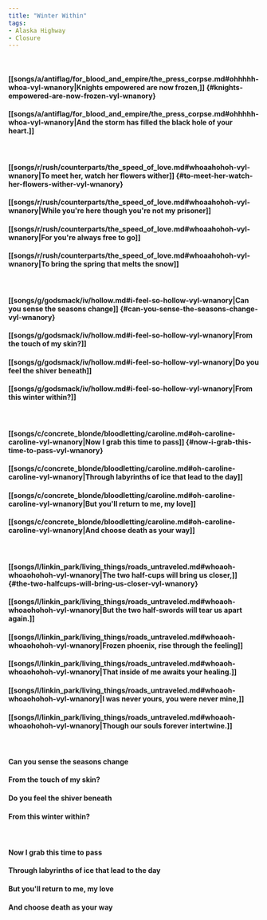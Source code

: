 ```yaml
---
title: "Winter Within"
tags:
- Alaska Highway
- Closure
---
```

&nbsp;
#### [[songs/a/antiflag/for_blood_and_empire/the_press_corpse.md#ohhhhh-whoa-vyl-wnanory|Knights empowered are now frozen,]] {#knights-empowered-are-now-frozen-vyl-wnanory}
#### [[songs/a/antiflag/for_blood_and_empire/the_press_corpse.md#ohhhhh-whoa-vyl-wnanory|And the storm has filled the black hole of your heart.]]
&nbsp;
#### [[songs/r/rush/counterparts/the_speed_of_love.md#whoaahohoh-vyl-wnanory|To meet her, watch her flowers wither]] {#to-meet-her-watch-her-flowers-wither-vyl-wnanory}
#### [[songs/r/rush/counterparts/the_speed_of_love.md#whoaahohoh-vyl-wnanory|While you're here though you're not my prisoner]]
#### [[songs/r/rush/counterparts/the_speed_of_love.md#whoaahohoh-vyl-wnanory|For you're always free to go]]
#### [[songs/r/rush/counterparts/the_speed_of_love.md#whoaahohoh-vyl-wnanory|To bring the spring that melts the snow]]
&nbsp;
#### [[songs/g/godsmack/iv/hollow.md#i-feel-so-hollow-vyl-wnanory|Can you sense the seasons change]] {#can-you-sense-the-seasons-change-vyl-wnanory}
#### [[songs/g/godsmack/iv/hollow.md#i-feel-so-hollow-vyl-wnanory|From the touch of my skin?]]
#### [[songs/g/godsmack/iv/hollow.md#i-feel-so-hollow-vyl-wnanory|Do you feel the shiver beneath]]
#### [[songs/g/godsmack/iv/hollow.md#i-feel-so-hollow-vyl-wnanory|From this winter within?]]
&nbsp;
#### [[songs/c/concrete_blonde/bloodletting/caroline.md#oh-caroline-caroline-vyl-wnanory|Now I grab this time to pass]] {#now-i-grab-this-time-to-pass-vyl-wnanory}
#### [[songs/c/concrete_blonde/bloodletting/caroline.md#oh-caroline-caroline-vyl-wnanory|Through labyrinths of ice that lead to the day]]
#### [[songs/c/concrete_blonde/bloodletting/caroline.md#oh-caroline-caroline-vyl-wnanory|But you'll return to me, my love]]
#### [[songs/c/concrete_blonde/bloodletting/caroline.md#oh-caroline-caroline-vyl-wnanory|And choose death as your way]]
&nbsp;
#### [[songs/l/linkin_park/living_things/roads_untraveled.md#whoaoh-whoaohohoh-vyl-wnanory|The two half-cups will bring us closer,]] {#the-two-halfcups-will-bring-us-closer-vyl-wnanory}
#### [[songs/l/linkin_park/living_things/roads_untraveled.md#whoaoh-whoaohohoh-vyl-wnanory|But the two half-swords will tear us apart again.]]
#### [[songs/l/linkin_park/living_things/roads_untraveled.md#whoaoh-whoaohohoh-vyl-wnanory|Frozen phoenix, rise through the feeling]]
#### [[songs/l/linkin_park/living_things/roads_untraveled.md#whoaoh-whoaohohoh-vyl-wnanory|That inside of me awaits your healing.]]
#### [[songs/l/linkin_park/living_things/roads_untraveled.md#whoaoh-whoaohohoh-vyl-wnanory|I was never yours, you were never mine,]]
#### [[songs/l/linkin_park/living_things/roads_untraveled.md#whoaoh-whoaohohoh-vyl-wnanory|Though our souls forever intertwine.]]
&nbsp;
#### Can you sense the seasons change
#### From the touch of my skin?
#### Do you feel the shiver beneath
#### From this winter within?
&nbsp;
#### Now I grab this time to pass
#### Through labyrinths of ice that lead to the day
#### But you'll return to me, my love
#### And choose death as your way
